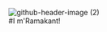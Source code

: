 ![github-header-image (2)](https://github.com/user-attachments/assets/886dd86a-dcc2-462b-b8c6-f983d3b9dc0b)
<br>#I m'Ramakant!
